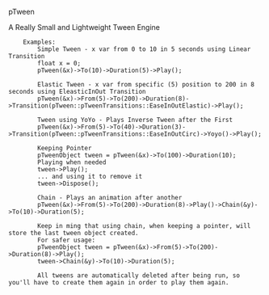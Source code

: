 pTween

A Really Small and Lightweight Tween Engine

		Examples:
			Simple Tween - x var from 0 to 10 in 5 seconds using Linear Transition
			float x = 0;
			pTween(&x)->To(10)->Duration(5)->Play();

			Elastic Tween - x var from specific (5) position to 200 in 8 seconds using EleasticInOut Transition
			pTween(&x)->From(5)->To(200)->Duration(8)->Transition(pTween::pTweenTransitions::EaseInOutElastic)->Play();

			Tween using YoYo - Plays Inverse Tween after the First
			pTween(&x)->From(5)->To(40)->Duration(3)->Transition(pTween::pTweenTransitions::EaseInOutCirc)->Yoyo()->Play();

			Keeping Pointer
			pTweenObject tween = pTween(&x)->To(100)->Duration(10);
			Playing when needed
			tween->Play();
			... and using it to remove it
			tween->Dispose();

			Chain - Plays an animation after another
			pTween(&x)->From(5)->To(200)->Duration(8)->Play()->Chain(&y)->To(10)->Duration(5);

			Keep in ming that using chain, when keeping a pointer, will store the last tween object created.
			For safer usage:
			pTweenObject tween = pTween(&x)->From(5)->To(200)->Duration(8)->Play();
			tween->Chain(&y)->To(10)->Duration(5);

			All tweens are automatically deleted after being run, so you'll have to create them again in order to play them again.

